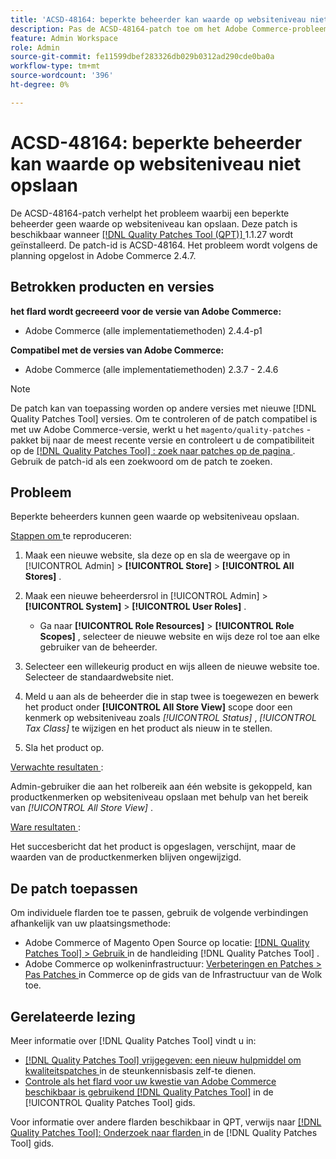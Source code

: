 ```yaml
---
title: 'ACSD-48164: beperkte beheerder kan waarde op websiteniveau niet opslaan'
description: Pas de ACSD-48164-patch toe om het Adobe Commerce-probleem op te lossen, waarbij een beperkte beheerder geen waarde op websiteniveau kan opslaan.
feature: Admin Workspace
role: Admin
source-git-commit: fe11599dbef283326db029b0312ad290cde0ba0a
workflow-type: tm+mt
source-wordcount: '396'
ht-degree: 0%

---
```


# ACSD-48164: beperkte beheerder kan waarde op websiteniveau niet opslaan

De ACSD-48164-patch verhelpt het probleem waarbij een beperkte beheerder geen waarde op websiteniveau kan opslaan. Deze patch is beschikbaar wanneer [[!DNL Quality Patches Tool (QPT)] ](https://experienceleague.adobe.com/nl/docs/commerce-knowledge-base/kb/announcements/commerce-announcements/magento-quality-patches-released-new-tool-to-self-serve-quality-patches) 1.1.27 wordt geïnstalleerd. De patch-id is ACSD-48164. Het probleem wordt volgens de planning opgelost in Adobe Commerce 2.4.7.

## Betrokken producten en versies

**het flard wordt gecreeerd voor de versie van Adobe Commerce:**

* Adobe Commerce (alle implementatiemethoden) 2.4.4-p1

**Compatibel met de versies van Adobe Commerce:**

* Adobe Commerce (alle implementatiemethoden) 2.3.7 - 2.4.6

>[!NOTE]
>
>De patch kan van toepassing worden op andere versies met nieuwe [!DNL Quality Patches Tool] versies. Om te controleren of de patch compatibel is met uw Adobe Commerce-versie, werkt u het `magento/quality-patches` -pakket bij naar de meest recente versie en controleert u de compatibiliteit op de [[!DNL Quality Patches Tool] : zoek naar patches op de pagina ](https://experienceleague.adobe.com/tools/commerce-quality-patches/index.html?lang=nl-NL) . Gebruik de patch-id als een zoekwoord om de patch te zoeken.

## Probleem

Beperkte beheerders kunnen geen waarde op websiteniveau opslaan.

<u> Stappen om </u> te reproduceren:

1. Maak een nieuwe website, sla deze op en sla de weergave op in [!UICONTROL Admin] > **[!UICONTROL Store]** > **[!UICONTROL All Stores]** .
1. Maak een nieuwe beheerdersrol in [!UICONTROL Admin] > **[!UICONTROL System]** > **[!UICONTROL User Roles]** .

   * Ga naar **[!UICONTROL Role Resources]** > **[!UICONTROL Role Scopes]** , selecteer de nieuwe website en wijs deze rol toe aan elke gebruiker van de beheerder.

1. Selecteer een willekeurig product en wijs alleen de nieuwe website toe. Selecteer de standaardwebsite niet.
1. Meld u aan als de beheerder die in stap twee is toegewezen en bewerk het product onder **[!UICONTROL All Store View]** scope door een kenmerk op websiteniveau zoals *[!UICONTROL Status]* , *[!UICONTROL Tax Class]* te wijzigen en het product als nieuw in te stellen.
1. Sla het product op.

<u> Verwachte resultaten </u>:

Admin-gebruiker die aan het rolbereik aan één website is gekoppeld, kan productkenmerken op websiteniveau opslaan met behulp van het bereik van *[!UICONTROL All Store View]* .

<u> Ware resultaten </u>:

Het succesbericht dat het product is opgeslagen, verschijnt, maar de waarden van de productkenmerken blijven ongewijzigd.

## De patch toepassen

Om individuele flarden toe te passen, gebruik de volgende verbindingen afhankelijk van uw plaatsingsmethode:

* Adobe Commerce of Magento Open Source op locatie: [[!DNL Quality Patches Tool]  > Gebruik ](/help/tools/quality-patches-tool/usage.md) in de handleiding [!DNL Quality Patches Tool] .
* Adobe Commerce op wolkeninfrastructuur: [ Verbeteringen en Patches > Pas Patches ](https://experienceleague.adobe.com/docs/commerce-cloud-service/user-guide/develop/upgrade/apply-patches.html?lang=nl-NL) in Commerce op de gids van de Infrastructuur van de Wolk toe.

## Gerelateerde lezing

Meer informatie over [!DNL Quality Patches Tool] vindt u in:

* [[!DNL Quality Patches Tool]  vrijgegeven: een nieuw hulpmiddel om kwaliteitspatches ](https://experienceleague.adobe.com/nl/docs/commerce-knowledge-base/kb/announcements/commerce-announcements/magento-quality-patches-released-new-tool-to-self-serve-quality-patches) in de steunkennisbasis zelf-te dienen.
* [ Controle als het flard voor uw kwestie van Adobe Commerce beschikbaar is gebruikend  [!DNL Quality Patches Tool]](/help/tools/quality-patches-tool/patches-available-in-qpt/check-patch-for-magento-issue-with-magento-quality-patches.md) in de [!UICONTROL Quality Patches Tool] gids.


Voor informatie over andere flarden beschikbaar in QPT, verwijs naar [[!DNL Quality Patches Tool]: Onderzoek naar flarden ](https://experienceleague.adobe.com/tools/commerce-quality-patches/index.html?lang=nl-NL) in de [!DNL Quality Patches Tool] gids.
